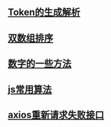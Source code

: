 ## [Token的生成解析](./jsrsasign使用.md)  
## [双数组排序](./%E5%8F%8C%E6%95%B0%E7%BB%84%E6%8E%92%E5%BA%8F.md)
## [数字的一些方法](./%E6%95%B0%E5%AD%97%E7%9A%84%E4%B8%80%E4%BA%9B%E6%96%B9%E6%B3%95.md)

## [js常用算法](./js%E5%B8%B8%E7%94%A8%E7%AE%97%E6%B3%95.md)

## [axios重新请求失败接口](./axios%E8%AF%B7%E6%B1%82%E5%A4%9A%E6%AC%A1%E5%A4%B1%E8%B4%A5%EF%BC%8C%E9%87%8D%E6%96%B0%E8%AF%B7%E6%B1%82.md)